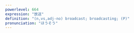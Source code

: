 ```yaml
---
powerlevel: 664
expression: "放送"
definition: "(n,vs,adj-no) broadcast; broadcasting; (P)"
pronunciation: "ほうそう"
---
```


